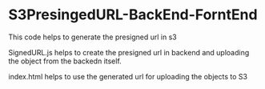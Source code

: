 # S3PresingedURL-BackEnd-ForntEnd
This code helps to generate the presigned url in s3

SignedURL.js helps to create the presigned url in backend and uploading the object from the backedn itself.

index.html helps to use the generated url for uploading the objects to S3
